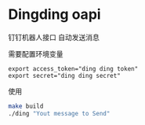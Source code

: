 # Dingding oapi

钉钉机器人接口 自动发送消息

需要配置环境变量

```shell
export access_token="ding ding token"
export secret="ding ding secret"
```

使用

```bash
make build
./ding "Yout message to Send"
```



